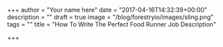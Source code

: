 +++
author = "Your name here"
date = "2017-04-16T14:32:39+00:00"
description = ""
draft = true
image = "/blog/forestryio/images/sling.png"
tags = ""
title = "How To Write The Perfect Food Runner Job Description"

+++
